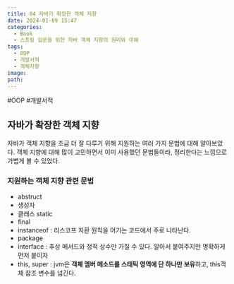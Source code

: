 ```yaml
---
title: 04 자바가 확장한 객체 지향
date: 2024-01-09 15:47
categories:
  - Book
  - 스프링 입문을 위한 자바 객체 지향의 원리와 이해
tags:
  - OOP
  - 개발서적
  - 객체지향
image: 
path:
---
```

#OOP #개발서적 

## 자바가 확장한 객체 지향
자바가 객체 지향을 조금 더 잘 다루기 위해 지원하는 여러 가지 문법에 대해 알아보았다. 객체 지향에 대해 많이 고민하면서 이미 사용했던 문법들이라, 정리한다는 느낌으로 가볍게 볼 수 있었다.

### 지원하는 객체 지향 관련 문법
+ abstruct
+ 생성자
+ 클래스 static
+ final
+ instanceof : 리스코프 치환 원칙을 어기는 코드에서 주로 나타난다.
+ package
+ interface : 추상 메서드와 정적 상수만 가질 수 있다. 알아서 붙여주지만 명확하게 먼저 붙이자
+ this, super : jvm은 **객체 멤버 메소드를 스태틱 영역에 단 하나만 보유**하고, this객체 참조 변수를 넘긴다.